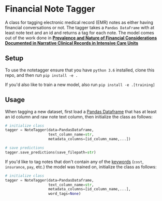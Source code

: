 # Financial Note Tagger
A class for tagging electronic medical record (EMR) notes as either having financial conversations or not. The tagger takes a `Pandas DataFrame` with at least note text and an id and returns a tag for each note. The model comes out of the work done in [**Prevalence and Nature of Financial Considerations Documented in Narrative Clinical Records in Intensive Care Units**](https://jamanetwork.com/journals/jamanetworkopen/fullarticle/2712180?resultClick=3)

## Setup
To use the notetagger ensure that you have `python 3.6` installed, clone this repo, and then run `pip install -e .`

If you'd also like to train a new model, also run `pip install -e .[training]`

## Usage
When tagging a new dataset, first load a [Pandas Dataframe](https://pandas.pydata.org/pandas-docs/stable/api.html#input-output) that has at least an id column and raw note text column, then initialize the class as follows:

```python
# initialize class
tagger = NoteTagger(data=PandasDataframe,
                    text_column_name=str,
                    metadata_columns=[id_column_name,...])

# save predictions
tagger.save_predictions(save_filepath=str)
```

If you'd like to tag notes that don't contain any of the [keywords](https://github.com/pateli18/healthcare_finance_notes/blob/master/notetagger/constants.py) (`cost`, `insurance`, `pay`, etc.) the model was trained on, initialize the class as follows:

```python
# initialize class
tagger = NoteTagger(data=PandasDataframe,
                    text_column_name=str,
                    metadata_columns=[id_column_name,...],
                    word_tags=None)
```